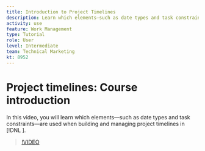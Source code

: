 ```yaml
---
title: Introduction to Project Timelines
description: Learn which elements—such as date types and task constraints—are used when building and managing project timelines in [!DNL  ].
activity: use
feature: Work Management
type: Tutorial
role: User
level: Intermediate
team: Technical Marketing
kt: 8952
---
```

# Project timelines: Course introduction

In this video, you will learn which elements—such as date types and task constraints—are used when building and managing project timelines in [!DNL  ].

>[!VIDEO](https://video.tv.adobe.com/v/335212/?quality=12)
